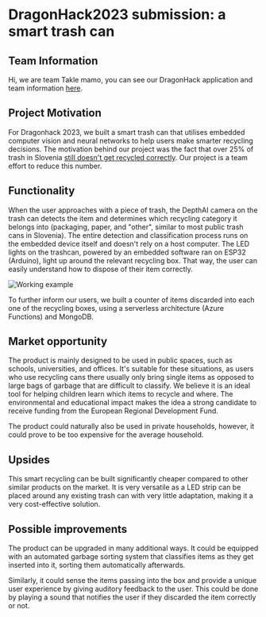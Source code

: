 # DragonHack2023 submission: a smart trash can

## Team Information

Hi, we are team Takle mamo, you can see our DragonHack application and team information
<a href="https://github.com/anablaz/Dragonhack_2023_application" target="_blank">here</a>.

## Project Motivation

For Dragonhack 2023, we built a smart trash can that utilises embedded computer vision and neural networks to help users make smarter recycling decisions. The motivation behind our project was the fact that over 25% of trash in Slovenia
<a href="https://www.stat.si/StatWeb/Field/Index/13/70" target="_blank">still doesn't get recycled correctly</a>. Our project is a team effort to reduce this number.

## Functionality

When the user approaches with a piece of trash, the DepthAI camera on the trash can detects the item and determines which recycling category it belongs into (packaging, paper, and "other", similar to most public trash cans in Slovenia). The entire detection and classification process runs on the embedded device itself and doesn't rely on a host computer. The LED lights on the trashcan, powered by an embedded software ran on ESP32 (Arduino), light up around the relevant recycling box. That way, the user can easily understand how to dispose of their item correctly.

![Working example](src/img/demo.gif)

To further inform our users, we built a counter of items discarded into each one of the recycling boxes, using a serverless architecture (Azure Functions) and MongoDB.

## Market opportunity

The product is mainly designed to be used in public spaces, such as schools, universities, and offices. It's suitable for these situations, as users who use recycling cans there usually only bring single items as opposed to large bags of garbage that are difficult to classify. We believe it is an ideal tool for helping children learn which items to recycle and where. The environmental and educational impact makes the idea a strong candidate to receive funding from the European Regional Development Fund.

The product could naturally also be used in private households, however, it could prove to be too expensive for the average household.

## Upsides

This smart recycling can be built significantly cheaper compared to other similar products on the market. It is very versatile as a LED strip can be placed around any existing trash can with very little adaptation, making it a very cost-effective solution.
## Possible improvements

The product can be upgraded in many additional ways. It could be equipped with an automated garbage sorting system that classifies items as they get inserted into it, sorting them automatically afterwards.

Similarly, it could sense the items passing into the box and provide a unique user experience by giving auditory feedback to the user. This could be done by playing a sound that notifies the user if they discarded the item correctly or not.
